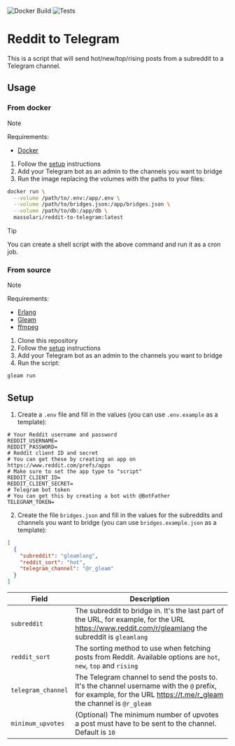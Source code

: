 ![Docker Build](https://github.com/Massolari/reddit_to_telegram/actions/workflows/docker-image.yml/badge.svg)
![Tests](https://github.com/Massolari/reddit_to_telegram/actions/workflows/test.yml/badge.svg)

# Reddit to Telegram

This is a script that will send hot/new/top/rising posts from a subreddit to a Telegram channel.

## Usage

### From docker

> [!NOTE]  
> Requirements:
> - [Docker](https://docs.docker.com/engine/install/)

1. Follow the [setup](#setup) instructions
2. Add your Telegram bot as an admin to the channels you want to bridge
3. Run the image replacing the volumes with the paths to your files:
```bash
docker run \
  --volume /path/to/.env:/app/.env \
  --volume /path/to/bridges.json:/app/bridges.json \
  --volume /path/to/db:/app/db \
  massolari/reddit-to-telegram:latest
```

> [!TIP]
> You can create a shell script with the above command and run it as a cron job.


### From source

> [!NOTE]  
> Requirements:
> - [Erlang](https://www.erlang.org/downloads)
> - [Gleam](https://gleam.run/getting-started/installing/)
> - [ffmpeg](https://ffmpeg.org/download.html)

1. Clone this repository
2. Follow the [setup](#setup) instructions
3. Add your Telegram bot as an admin to the channels you want to bridge
4. Run the script:
```bash
gleam run
```

## Setup

1. Create a `.env` file and fill in the values (you can use `.env.example` as a template):
```.env
# Your Reddit username and password
REDDIT_USERNAME=
REDDIT_PASSWORD=
# Reddit client ID and secret
# You can get these by creating an app on https://www.reddit.com/prefs/apps
# Make sure to set the app type to "script"
REDDIT_CLIENT_ID=
REDDIT_CLIENT_SECRET=
# Telegram bot token
# You can get this by creating a bot with @BotFather
TELEGRAM_TOKEN=
```

2. Create the file `bridges.json` and fill in the values for the subreddits and channels you want to bridge (you can use `bridges.example.json` as a template):
```json
[
  {
    "subreddit": "gleamlang",
    "reddit_sort": "hot",
    "telegram_channel": "@r_gleam"
  }
]
```

| Field | Description |
| --- | --- |
| `subreddit` | The subreddit to bridge in. It's the last part of the URL, for example, for the URL https://www.reddit.com/r/gleamlang the subreddit is `gleamlang` |
| `reddit_sort` | The sorting method to use when fetching posts from Reddit. Available options are `hot`, `new`, `top` and `rising` |
| `telegram_channel` | The Telegram channel to send the posts to. It's the channel username with the `@` prefix, for example, for the URL https://t.me/r_gleam the channel is `@r_gleam` |
| `minimum_upvotes` | (Optional) The minimum number of upvotes a post must have to be sent to the channel. Default is `10` |

